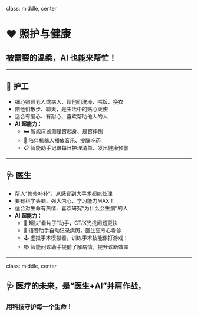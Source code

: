 class: middle, center

# ❤️ 照护与健康

## 被需要的温柔，AI 也能来帮忙！

---

## 🤲 护工

* 细心照顾老人或病人，帮他们洗澡、喂饭、换衣
* 陪他们散步、聊天，是生活中的贴心天使
* 适合有爱心、有耐心、喜欢帮助他人的人
* **AI 超能力：**
  - 🛏️ 智能床监测是否起身、是否摔倒
  - 🤖 陪伴机器人播放音乐、提醒吃药
  - 📋 智能助手记录每日护理清单、发出健康预警

---

## 🩺 医生

* 帮人“修修补补”，从感冒到大手术都能处理
* 要有科学头脑、强大内心、学习能力MAX！
* 适合对生命有热情、喜欢研究“为什么会生病”的人
* **AI 超能力：**
  - 🧠 超快“看片子”助手，CT/X光找问题更快
  - 💬 语音助手自动记录病历，医生更专心看诊
  - 🕹️ 虚拟手术模拟器，训练手术技能像打游戏！
  - 📚 智能问诊助手提前了解病情，提升诊断效率

---

class: middle, center

## 🩺 医疗的未来，是“医生+AI”并肩作战，

### 用科技守护每一个生命！